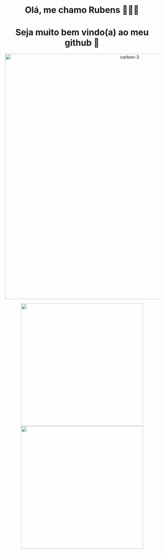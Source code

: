 <h1 align="center">Olá, me chamo Rubens 👨🏿‍💻 </h1>
<h1 align="center">Seja muito bem vindo(a) ao meu github 💙 </h1>
  
<p align="center">
  <img width="800x" src="https://i.ibb.co/Y0ybjcT/carbon-3.png" alt="carbon-3" border="0">
</p>

<p align="center">
  <img width="400px" src="https://github-readme-stats.vercel.app/api/top-langs/?username=kaetaen&hide=html&layout=compact&theme=radical" />
  <img width="400px" src="https://github-readme-stats.vercel.app/api?username=kaetaen&theme=radical&show_icons=true" />
</p>

